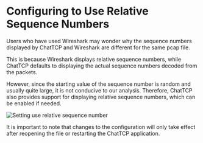 # Configuring to Use Relative Sequence Numbers

Users who have used Wireshark may wonder why the sequence numbers displayed by ChatTCP and Wireshark are different for the same pcap file.

This is because Wireshark displays relative sequence numbers, while ChatTCP defaults to displaying the actual sequence numbers decoded from the packets.

However, since the starting value of the sequence number is random and usually quite large, it is not conducive to our analysis. Therefore, ChatTCP also provides support for displaying relative sequence numbers, which can be enabled if needed.

![Setting use relative sequence number](/images/relative-sequence-neumber/setting.webp)

It is important to note that changes to the configuration will only take effect after reopening the file or restarting the ChatTCP application.
